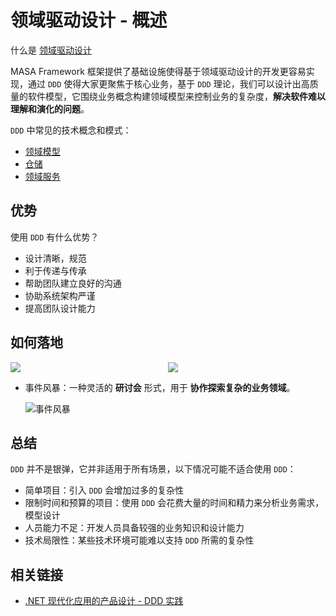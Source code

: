 # 领域驱动设计 - 概述

什么是 [领域驱动设计](https://blogs.masastack.com/2022/02/11/masa/framework/design/2.MASA%20Framework%20-%20DDD%E8%AE%BE%E8%AE%A1%EF%BC%881%EF%BC%89/)

MASA Framework 框架提供了基础设施使得基于领域驱动设计的开发更容易实现，通过 `DDD` 使得大家更聚焦于核心业务，基于 `DDD` 理论，我们可以设计出高质量的软件模型，它围绕业务概念构建领域模型来控制业务的复杂度，**解决软件难以理解和演化的问题**。

 `DDD` 中常见的技术概念和模式：

* [领域模型](/framework/building-blocks/ddd/domain-model)
* [仓储](/framework/building-blocks/ddd/repository)
* [领域服务](/framework/building-blocks/ddd/domain-service)

## 优势

使用 `DDD` 有什么优势？

* 设计清晰，规范
* 利于传递与传承
* 帮助团队建立良好的沟通
* 协助系统架构严谨
* 提高团队设计能力

## 如何落地

<div style="display: flex; justify-content: center;">
  <div style="width:50%" >
    <img src="https://cdn.masastack.com/framework/building-blocks/ddd/strategic-design.png"/>
  </div>
  <div style="width:50%" >
    <img src="https://cdn.masastack.com/framework/building-blocks/ddd/tactical-design.png"/>
  </div>
</div>

* 事件风暴：一种灵活的 **研讨会** 形式，用于 **协作探索复杂的业务领域**。

  ![事件风暴](https://cdn.masastack.com/framework/building-blocks/ddd/event-storm.png)

## 总结

`DDD` 并不是银弹，它并非适用于所有场景，以下情况可能不适合使用 `DDD`：

* 简单项目：引入 `DDD` 会增加过多的复杂性
* 限制时间和预算的项目：使用 `DDD` 会花费大量的时间和精力来分析业务需求，模型设计
* 人员能力不足：开发人员具备较强的业务知识和设计能力
* 技术局限性：某些技术环境可能难以支持 `DDD` 所需的复杂性

## 相关链接

* [.NET 现代化应用的产品设计 - DDD 实践](https://www.bilibili.com/video/BV1qV4y1x7d6)